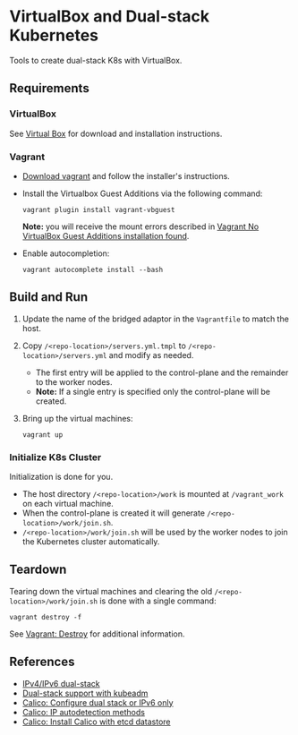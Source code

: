 # VirtualBox and Dual-stack Kubernetes

Tools to create dual-stack K8s with VirtualBox.

## Requirements

### VirtualBox

See [Virtual Box](https://www.virtualbox.org/) for download and installation instructions.

### Vagrant

* [Download vagrant](https://www.vagrantup.com/downloads) and follow the installer's instructions.
* Install the Virtualbox Guest Additions via the following command:

  ```shell
  vagrant plugin install vagrant-vbguest
  ```

  **Note:** you will receive the mount errors described in [Vagrant No VirtualBox Guest Additions installation found](https://www.devopsroles.com/vagrant-no-virtualbox-guest-additions-installation-found-fixed/).
* Enable autocompletion:

  ```shell
  vagrant autocomplete install --bash
  ```

## Build and Run
1. Update the name of the bridged adaptor in the `Vagrantfile` to match the host.
2. Copy `/<repo-location>/servers.yml.tmpl` to `/<repo-location>/servers.yml` and modify as needed.
   * The first entry will be applied to the control-plane and the remainder to the worker nodes.
   * **Note:** If a single entry is specified only the control-plane will be created.
3. Bring up the virtual machines:

   ```shell
   vagrant up
   ```

### Initialize K8s Cluster

Initialization is done for you.

* The host directory `/<repo-location>/work` is mounted at `/vagrant_work` on each virtual machine.
* When the control-plane is created it will generate `/<repo-location>/work/join.sh`.
* `/<repo-location>/work/join.sh` will be used by the worker nodes to join the Kubernetes cluster automatically.

## Teardown

Tearing down the virtual machines and clearing the old `/<repo-location>/work/join.sh` is done with a single command:

```shell
vagrant destroy -f
```

See [Vagrant: Destroy](https://www.vagrantup.com/docs/cli/destroy) for additional information.

## References

* [IPv4/IPv6 dual-stack](https://kubernetes.io/docs/concepts/services-networking/dual-stack/#enable-ipv4-ipv6-dual-stack)
* [Dual-stack support with kubeadm](https://kubernetes.io/docs/setup/production-environment/tools/kubeadm/dual-stack-support/)
* [Calico: Configure dual stack or IPv6 only](https://projectcalico.docs.tigera.io/networking/ipv6)
* [Calico: IP autodetection methods](https://projectcalico.docs.tigera.io/reference/node/configuration#ip-autodetection-methods)
* [Calico: Install Calico with etcd datastore](https://projectcalico.docs.tigera.io/getting-started/kubernetes/self-managed-onprem/onpremises#install-calico-with-kubernetes-api-datastore-50-nodes-or-less)